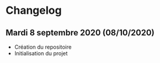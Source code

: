 # Changelog

## Mardi 8 septembre 2020 (08/10/2020)

- Création du repositoire
- Initialisation du projet
